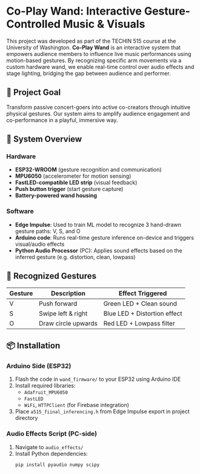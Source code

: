 # Co-Play Wand: Interactive Gesture-Controlled Music & Visuals

This project was developed as part of the TECHIN 515 course at the University of Washington. **Co-Play Wand** is an interactive system that empowers audience members to influence live music performances using motion-based gestures. By recognizing specific arm movements via a custom hardware wand, we enable real-time control over audio effects and stage lighting, bridging the gap between audience and performer.

## 🎯 Project Goal

Transform passive concert-goers into active co-creators through intuitive physical gestures. Our system aims to amplify audience engagement and co-performance in a playful, immersive way.

## 🔧 System Overview

### Hardware
- **ESP32-WROOM** (gesture recognition and communication)
- **MPU6050** (accelerometer for motion sensing)
- **FastLED-compatible LED strip** (visual feedback)
- **Push button trigger** (start gesture capture)
- **Battery-powered wand housing**

### Software
- **Edge Impulse**: Used to train ML model to recognize 3 hand-drawn gesture paths: V, S, and O
- **Arduino code**: Runs real-time gesture inference on-device and triggers visual/audio effects
- **Python Audio Processor** (PC): Applies sound effects based on the inferred gesture (e.g. distortion, clean, lowpass)

## 🤖 Recognized Gestures

| Gesture | Description                | Effect Triggered             |
|---------|----------------------------|------------------------------|
| V       | Push forward               | Green LED + Clean sound      |
| S       | Swipe left & right         | Blue LED + Distortion effect |
| O       | Draw circle upwards        | Red LED + Lowpass filter     |

## 📦 Installation

### Arduino Side (ESP32)
1. Flash the code in `wand_firmware/` to your ESP32 using Arduino IDE
2. Install required libraries:
   - `Adafruit_MPU6050`
   - `FastLED`
   - `WiFi`, `HTTPClient` (for Firebase integration)
3. Place `a515_fiinal_inferencing.h` from Edge Impulse export in project directory

### Audio Effects Script (PC-side)
1. Navigate to `audio_effects/`
2. Install Python dependencies:
   ```bash
   pip install pyaudio numpy scipy
